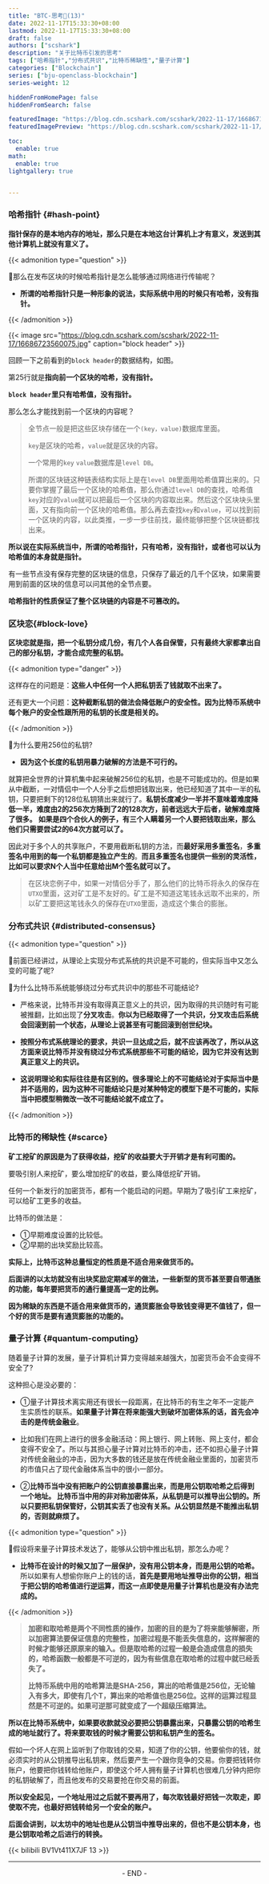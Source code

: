 ```yaml
---
title: "BTC-思考🧐(13)"
date: 2022-11-17T15:33:30+08:00
lastmod: 2022-11-17T15:33:30+08:00
draft: false
authors: ["scshark"]
description: "关于比特币引发的思考"
tags: ["哈希指针","分布式共识","比特币稀缺性","量子计算"]
categories: ["Blockchain"]
series: ["bju-openclass-blockchain"]
series-weight: 12

hiddenFromHomePage: false
hiddenFromSearch: false

featuredImage: "https://blog.cdn.scshark.com/scshark/2022-11-17/16686712648330.jpg"
featuredImagePreview: "https://blog.cdn.scshark.com/scshark/2022-11-17/16686712648330.jpg"

toc:
  enable: true
math:
  enable: true
lightgallery: true


---
```



<!--more-->


### 哈希指针 {#hash-point}

**指针保存的是本地内存的地址，那么只是在本地这台计算机上才有意义，发送到其他计算机上就没有意义了。**

{{< admonition type="question" >}}

🤔️那么在发布区块的时候哈希指针是怎么能够通过网络进行传输呢？

- **所谓的哈希指针只是一种形象的说法，实际系统中用的时候只有哈希，没有指针。**

{{< /admonition >}}

{{< image src="https://blog.cdn.scshark.com/scshark/2022-11-17/16686723560075.jpg" caption="block header" >}}

回顾一下之前看到的`block header`的数据结构，如图。

第25行就是**指向前一个区块的哈希，没有指针。**

**`block header`里只有哈希值，没有指针。**

那么怎么才能找到前一个区块的内容呢？

> 全节点一般是把这些区块存储在一个`(key，value)`数据库里面。
> 
> `key`是区块的哈希，`value`就是区块的内容。
> 
> 一个常用的`key` `value`数据库是`level DB`。
> 
> 所谓的区块链这种链表结构实际上是在`level DB`里面用哈希值算出来的。只要你掌握了最后一个区块的哈希值，那么你通过`level DB`的查找，哈希值`key`对应的`value`就可以把最后一个区块的内容取出来。然后这个区块块头里面，又有指向前一个区块的哈希值。那么再去查找`key`和`value`，可以找到前一个区块的内容，以此类推，一步一步往前找，最终能够把整个区块链都找出来。

**所以说在实际系统当中，所谓的哈希指针，只有哈希，没有指针，或者也可以认为哈希值的本身就是指针。**

有一些节点没有保存完整的区块链的信息，只保存了最近的几千个区块，如果需要用到前面的区块的信息可以问其他的全节点要。

**哈希指针的性质保证了整个区块链的内容是不可篡改的。**

### 区块恋{#block-love}

**区块恋就是指，把一个私钥分成几份，有几个人各自保管，只有最终大家都拿出自己的部分私钥，才能合成完整的私钥。**

{{< admonition type="danger" >}}

这样存在的问题是：**这些人中任何一个人把私钥丢了钱就取不出来了。**

还有更大一个问题：**这种截断私钥的做法会降低账户的安全性。因为比特币系统中每个账户的安全性跟所用的私钥的长度是相关的。**

{{< /admonition >}}

🤔️为什么要用256位的私钥?

- **因为这个长度的私钥用暴力破解的方法是不可行的。**

就算把全世界的计算机集中起来破解256位的私钥，也是不可能成功的。但是如果从中截断，一对情侣中一个人分手之后想把钱取出来，他已经知道了其中一半的私钥，只要把剩下的128位私钥猜出来就行了。**私钥长度减少一半并不意味着难度降低一半，难度由2的256次方降到了2的128次方，前者远远大于后者，破解难度降了很多。** **如果是四个合伙人的例子，有三个人瞒着另一个人要把钱取出来，那么他们只需要尝试2的64次方就可以了。**

因此对于多个人的共享账户，不要用截断私钥的方法，而**最好采用多重签名**，**多重签名中用到的每一个私钥都是独立产生的**。**而且多重签名也提供一些别的灵活性，比如可以要求N个人当中任意给出M个签名就可以了。**

> 在区块恋例子中，如果一对情侣分手了，那么他们的比特币将永久的保存在`UTXO`里面，这对矿工是不友好的。矿工是不知道这笔钱永远取不出来的，所以矿工要把这笔钱永久的保存在`UTXO`里面，造成这个集合的膨胀。


### 分布式共识 {#distributed-consensus}

{{< admonition type="question" >}}

🤔️前面已经讲过，从理论上实现分布式系统的共识是不可能的，但实际当中又怎么变的可能了呢?

🤔️为什么比特币系统能够绕过分布式共识中的那些不可能结论?


- 严格来说，比特币并没有取得真正意义上的共识，因为取得的共识随时有可能被推翻，比如出现了**分叉攻击**。**你以为已经取得了一个共识，分叉攻击后系统会回滚到前一个状态，从理论上说甚至有可能回滚到创世纪块。**

- **按照分布式系统理论的要求，共识一旦达成之后，就不应该再改了，所以从这方面来说比特币并没有绕过分布式系统那些不可能的结论，因为它并没有达到真正意义上的共识。**

- **这说明理论和实际往往是有区别的。很多理论上的不可能结论对于实际当中是并不适用的，因为这种不可能结论只是对某种特定的模型下是不可能的，实际当中把模型稍微改一改不可能结论就不成立了。**



{{< /admonition >}}



### 比特币的稀缺性 {#scarce}


**矿工挖矿的原因是为了获得收益，挖矿的收益要大于开销才是有利可图的。**

要吸引别人来挖矿，要么增加挖矿的收益，要么降低挖矿开销。

任何一个新发行的加密货币，都有一个能启动的问题。早期为了吸引矿工来挖矿，可以给矿工更多的收益。

比特币的做法是：
- ①早期难度设置的比较低。
- ②早期的出块奖励比较高。

**实际上，比特币这种总量恒定的性质是不适合用来做货币的。**

**后面讲的以太坊就没有出块奖励定期减半的做法，一些新型的货币甚至要自带通胀的功能，每年要把货币的通行量提高一定的比例。**

**因为稀缺的东西是不适合用来做货币的，通货膨胀会导致钱变得更不值钱了，但一个好的货币是要有通货膨胀的功能的。**


### 量子计算 {#quantum-computing}


随着量子计算的发展，量子计算机计算力变得越来越强大，加密货币会不会变得不安全了?

这种担心是没必要的：
- ①量子计算技术离实用还有很长一段距离，在比特币的有生之年不一定能产生实质性的联系。**如果量子计算在将来能强大到破坏加密体系的话，首先会冲击的是传统金融业**。
- 比如我们在网上进行的很多金融活动：网上银行、网上转账、网上支付，都会变得不安全了。所以与其担心量子计算对比特币的冲击，还不如担心量子计算对传统金融业的冲击，因为大多数的钱还是放在传统金融业里面的，加密货币的市值只占了现代金融体系当中的很小一部分。

- ②**比特币当中没有把账户的公钥直接暴露出来，而是用公钥取哈希之后得到一个地址。 比特币当中用的非对称加密体系，从私钥是可以推导出公钥的。所以只要把私钥保管好，公钥其实丢了也没有关系。从公钥显然是不能推出私钥的，否则就麻烦了。**

{{< admonition type="question" >}}

🤔️假设将来量子计算技术发达了，能够从公钥中推出私钥，那怎么办呢？

- **比特币在设计的时候又加了一层保护，没有用公钥本身，而是用公钥的哈希。** 所以如果有人想偷你账户上的钱的话，**首先是要用地址推导出你的公钥，相当于把公钥的哈希值进行逆运算，而这一点即使是用量子计算机也是没有办法完成的。**

{{< /admonition >}}


> **加密和取哈希是两个不同性质的操作，加密的目的是为了将来能够解密，所以加密算法要保证信息的完整性，加密过程是不能丢失信息的，这样解密的时候才能够还原原来的输入。但是取哈希的过程一般是会造成信息的损失的，哈希函数一般都是不可逆的，因为有些信息在取哈希的过程中就已经丢失了。**
> 
> **比特币系统中用的哈希算法是SHA-256，算出的哈希值是256位，无论输入有多大，即使有几个T，算出来的哈希值也是256位。这样的运算过程显然是不可逆的。如果可逆那可就变成了一个超级压缩算法。**

**所以在比特币系统中，如果要收款就没必要把公钥暴露出来，只暴露公钥的哈希生成的地址就行了。将来要取钱的时候才需要公钥和私钥产生的签名。**

假如一个坏人在网上监听到了你取钱的交易，知道了你的公钥，他要偷你的钱，就必须实时的从公钥推导出私钥来，然后要产生一个跟你竞争的交易。你要把钱转你账户，他要把你钱转给他账户，即使这个坏人拥有量子计算机也很难几分钟内把你的私钥破解了，而且他发布的交易要抢在你交易的前面。

**所以安全起见，一个地址用过之后就不要再用了，每次取钱最好把钱一次取走，即使取不完，也最好把钱转给另一个安全的账户。**

**后面会讲到，以太坊中的地址也是从公钥当中推导出来的，但也不是公钥本身，也是公钥取哈希之后进行的转换。**


{{< bilibili BV1Vt411X7JF 13 >}}

---
<center > - END - </center>


